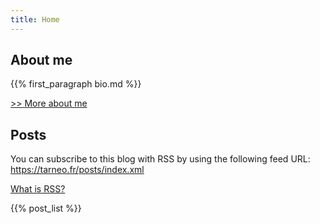 ```yaml
---
title: Home
---
```


## About me

{{% first_paragraph bio.md %}}

[>> More about me](/bio)

## Posts

You can subscribe to this blog with RSS by using the following feed URL: https://tarneo.fr/posts/index.xml

[What is RSS?](https://alirezahayati.com/2021/09/11/what-is-rss-really-simple-syndication/)

{{% post_list %}}
